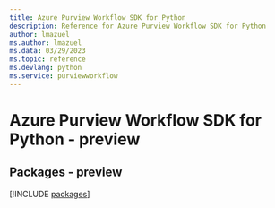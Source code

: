 ```yaml
---
title: Azure Purview Workflow SDK for Python
description: Reference for Azure Purview Workflow SDK for Python
author: lmazuel
ms.author: lmazuel
ms.data: 03/29/2023
ms.topic: reference
ms.devlang: python
ms.service: purviewworkflow
---
```

# Azure Purview Workflow SDK for Python - preview
## Packages - preview
[!INCLUDE [packages](purview-workflow-index.md)]